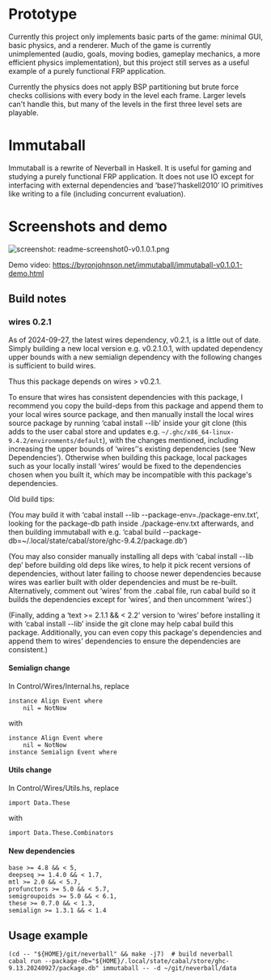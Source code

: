 # Prototype

Currently this project only implements basic parts of the game: minimal GUI,
basic physics, and a renderer.  Much of the game is currently unimplemented
(audio, goals, moving bodies, gameplay mechanics, a more efficient physics
implementation), but this project still serves as a useful example of a purely
functional FRP application.

Currently the physics does not apply BSP partitioning but brute force checks
collisions with every body in the level each frame.  Larger levels can't handle
this, but many of the levels in the first three level sets are playable.

# Immutaball

Immutaball is a rewrite of Neverball in Haskell.  It is useful for gaming and
studying a purely functional FRP application.  It does not use IO except for
interfacing with external dependencies and ‘base’/‘haskell2010’ IO primitives
like writing to a file (including concurrent evaluation).

# Screenshots and demo

![screenshot: readme-screenshot0-v0.1.0.1.png](doc/screenshots/readme-screenshot0-v0.1.0.1.png)

Demo video: <https://byronjohnson.net/immutaball/immutaball-v0.1.0.1-demo.html>

## Build notes

### wires 0.2.1

As of 2024-09-27, the latest wires dependency, v0.2.1, is a little out of date.
Simply building a new local version e.g. v0.2.1.0.1, with updated dependency
upper bounds with a new semialign dependency with the following changes is
sufficient to build wires.

Thus this package depends on wires > v0.2.1.

To ensure that wires has consistent dependencies with this package, I recommend
you copy the build-deps from this package and append them to your local wires
source package, and then manually install the local wires source package by
running ‘cabal install --lib’ inside your git clone (this adds to the user
cabal store and updates e.g. `~/.ghc/x86_64-linux-9.4.2/environments/default`),
with the changes mentioned, including increasing the upper bounds of ‘wires’'s
existing dependencies (see ‘New Dependencies’).  Otherwise when building this
package, local packages such as your locally install ‘wires’ would be fixed to
the dependencies chosen when you built it, which may be incompatible with this
package's dependencies.

Old build tips:

(You may build it with ‘cabal install --lib --package-env=./package-env.txt’,
looking for the package-db path inside ./package-env.txt afterwards, and then
building immutaball with e.g.
‘cabal build --package-db=~/.local/state/cabal/store/ghc-9.4.2/package.db’)

(You may also consider manually installing all deps with ‘cabal install --lib
dep’ before building old deps like wires, to help it pick recent versions of
dependencies, without later failing to choose newer dependencies because wires
was earlier built with older dependencies and must be re-built.  Alternatively,
comment out ‘wires’ from the .cabal file, run cabal build so it builds the
dependencies except for ‘wires’, and then uncomment ‘wires’.)

(Finally, adding a ‘text >= 2.1.1 && < 2.2’ version to ‘wires’ before installing
it with ‘cabal install --lib’ inside the git clone may help cabal build this
package.  Additionally, you can even copy this package's dependencies and append them to
wires' dependencies to ensure the dependencies are consistent.)

#### Semialign change

In Control/Wires/Internal.hs, replace

```
instance Align Event where
    nil = NotNow
```

with

```
instance Align Event where
    nil = NotNow
instance Semialign Event where
```

#### Utils change

In Control/Wires/Utils.hs, replace

```
import Data.These
```

with

```
import Data.These.Combinators
```

#### New dependencies

```
base >= 4.8 && < 5,
deepseq >= 1.4.0 && < 1.7,
mtl >= 2.0 && < 5.7,
profunctors >= 5.0 && < 5.7,
semigroupoids >= 5.0 && < 6.1,
these >= 0.7.0 && < 1.3,
semialign >= 1.3.1 && < 1.4
```

## Usage example

```
(cd -- "${HOME}/git/neverball" && make -j7)  # build neverball
cabal run --package-db="${HOME}/.local/state/cabal/store/ghc-9.13.20240927/package.db" immutaball -- -d ~/git/neverball/data
```
